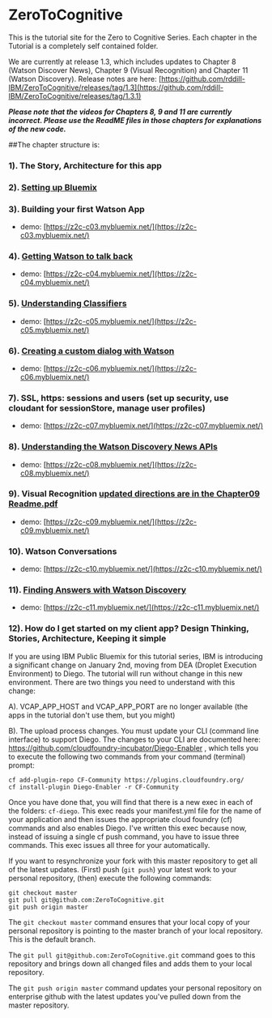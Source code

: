 # ZeroToCognitive

This is the tutorial site for the Zero to Cognitive Series. Each chapter in the Tutorial is a completely self contained folder. 

We are currently at release 1.3, which includes updates to Chapter 8 (Watson Discover News), Chapter 9 (Visual Recognition) and Chapter 11 (Watson Discovery). Release notes are here: [https://github.com/rddill-IBM/ZeroToCognitive/releases/tag/1.3](https://github.com/rddill-IBM/ZeroToCognitive/releases/tag/1.3.1) 

***Please note that the videos for Chapters 8, 9 and 11 are currently incorrect. Please use the ReadME files in those chapters for explanations of the new code.***

##The chapter structure is:    


### 1). The Story, Architecture for this app

### 2). [Setting up Bluemix](./Chapter02/README.pdf)

### 3). Building your first Watson App  

- demo: [https://z2c-c03.mybluemix.net/](https://z2c-c03.mybluemix.net/)

### 4). [Getting Watson to talk back](./Chapter04/README.pdf)  

- demo: [https://z2c-c04.mybluemix.net/](https://z2c-c04.mybluemix.net/)

### 5). [Understanding Classifiers](./Chapter05/README.pdf)

- demo: [https://z2c-c05.mybluemix.net/](https://z2c-c05.mybluemix.net/)

### 6). [Creating a custom dialog with Watson](./Chapter06/README.pdf)

- demo: [https://z2c-c06.mybluemix.net/](https://z2c-c06.mybluemix.net/)

### 7). SSL, https: sessions and users				    (set up security, use cloudant for sessionStore, manage user profiles)  

- demo: [https://z2c-c07.mybluemix.net/](https://z2c-c07.mybluemix.net/)

### 8). [Understanding the Watson Discovery News APIs](./Chapter08/README.pdf)

- demo: [https://z2c-c08.mybluemix.net/](https://z2c-c08.mybluemix.net/)

### 9). Visual Recognition [updated directions are in the Chapter09 Readme.pdf](./Chapter09/readme.MD)

- demo: [https://z2c-c09.mybluemix.net/](https://z2c-c09.mybluemix.net/)

### 10). Watson Conversations

- demo: [https://z2c-c10.mybluemix.net/](https://z2c-c10.mybluemix.net/)

### 11). [Finding Answers with Watson Discovery](./Chapter11/README.pdf) 

- demo: [https://z2c-c11.mybluemix.net/](https://z2c-c11.mybluemix.net/)

### 12). How do I get started on my client app?		Design Thinking, Stories, Architecture, Keeping it simple 

If you are using IBM Public Bluemix for this tutorial series, IBM is introducing a significant change on January 2nd, moving from DEA (Droplet Execution Environment) to Diego. The tutorial will run without change in this new environment. There are two things you need to understand with this change:

A). VCAP_APP_HOST and VCAP_APP_PORT are no longer available (the apps in the tutorial don't use them, but you might)

B). The upload process changes. You must update your CLI (command line interface) to support Diego. The changes to your CLI are documented here: https://github.com/cloudfoundry-incubator/Diego-Enabler , which tells you to execute the following two commands from your command (terminal) prompt:

    cf add-plugin-repo CF-Community https://plugins.cloudfoundry.org/
    cf install-plugin Diego-Enabler -r CF-Community

Once you have done that, you will find that there is a new exec in each of the folders: `cf-diego`. This exec reads your manifest.yml file for the name of your application and then issues the appropriate cloud foundry (cf) commands and also enables Diego. I've written this exec because now, instead of issuing a single cf push command, you have to issue three commands. This exec issues all three for your automatically.

If you want to resynchronize your fork with this master repository to get all of the latest updates. (First) push (`git push`) your latest work to your personal repository, (then) execute the following commands:

    git checkout master
    git pull git@github.com:ZeroToCognitive.git
    git push origin master

The `git checkout master` command ensures that your local copy of your personal repository is pointing to the master branch of your local repository. This is the default branch.

The `git pull git@github.com:ZeroToCognitive.git` command goes to this repository and brings down all changed files and adds them to your local repository.

The `git push origin master` command updates your personal repository on enterprise github with the latest updates you've pulled down from the master repository.

